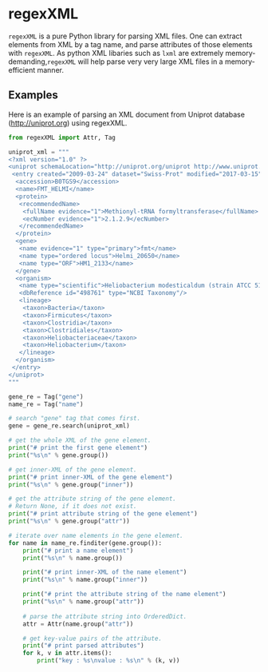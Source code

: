 # regexXML

`regexXML` is a pure Python library for parsing XML files.
One can extract elements from XML by a tag name, and parse attributes of those elements with `regexXML`.
As python XML libaries such as `lxml` are extremely memory-demanding,`regexXML` will help parse very very large XML files in a memory-efficient manner.

## Examples

Here is an example of parsing an XML document from Uniprot database (http://uniprot.org) using regexXML.

```python
from regexXML import Attr, Tag

uniprot_xml = """
<?xml version="1.0" ?>
<uniprot schemaLocation="http://uniprot.org/uniprot http://www.uniprot.org/support/docs/uniprot.xsd">
 <entry created="2009-03-24" dataset="Swiss-Prot" modified="2017-03-15" version="59">
  <accession>B0TGS9</accession>
  <name>FMT_HELMI</name>
  <protein>
   <recommendedName>
    <fullName evidence="1">Methionyl-tRNA formyltransferase</fullName>
    <ecNumber evidence="1">2.1.2.9</ecNumber>
   </recommendedName>
  </protein>
  <gene>
   <name evidence="1" type="primary">fmt</name>
   <name type="ordered locus">Helmi_20650</name>
   <name type="ORF">HM1_2133</name>
  </gene>
  <organism>
   <name type="scientific">Heliobacterium modesticaldum (strain ATCC 51547 / Ice1)</name>
   <dbReference id="498761" type="NCBI Taxonomy"/>
   <lineage>
    <taxon>Bacteria</taxon>
    <taxon>Firmicutes</taxon>
    <taxon>Clostridia</taxon>
    <taxon>Clostridiales</taxon>
    <taxon>Heliobacteriaceae</taxon>
    <taxon>Heliobacterium</taxon>
   </lineage>
  </organism>
 </entry>
</uniprot>
"""

gene_re = Tag("gene")
name_re = Tag("name")

# search "gene" tag that comes first.
gene = gene_re.search(uniprot_xml)

# get the whole XML of the gene element.
print("# print the first gene element")
print("%s\n" % gene.group())

# get inner-XML of the gene element.
print("# print inner-XML of the gene element")
print("%s\n" % gene.group("inner"))

# get the attribute string of the gene element.
# Return None, if it does not exist.
print("# print attribute string of the gene element")
print("%s\n" % gene.group("attr"))

# iterate over name elements in the gene element.
for name in name_re.finditer(gene.group()):
    print("# print a name element")
    print("%s\n" % name.group())

    print("# print inner-XML of the name element")
    print("%s\n" % name.group("inner"))

    print("# print the attribute string of the name element")
    print("%s\n" % name.group("attr"))
    
    # parse the attribute string into OrderedDict.
    attr = Attr(name.group("attr"))

    # get key-value pairs of the attribute.
    print("# print parsed attributes")
    for k, v in attr.items():
        print("key : %s\nvalue : %s\n" % (k, v))
```
